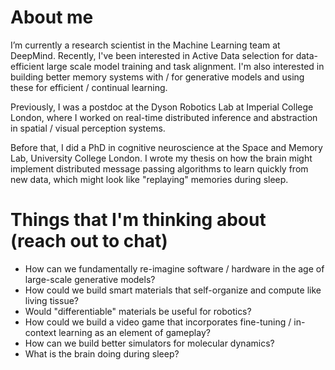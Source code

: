 # About me

I’m currently a research scientist in the Machine Learning team at DeepMind. Recently, I've been interested in Active Data selection for data-efficient large scale model training and task alignment. I'm also interested in building better memory systems with / for generative models and using these for efficient / continual learning.

Previously, I was a postdoc at the Dyson Robotics Lab at Imperial College London, where I worked on real-time distributed inference and abstraction in spatial / visual perception systems.

Before that, I did a PhD in cognitive neuroscience at the Space and Memory Lab, University College London. I wrote my thesis on how the brain might implement distributed message passing algorithms to learn quickly from new data, which might look like "replaying" memories during sleep.

# Things that I'm thinking about (reach out to chat)

* How can we fundamentally re-imagine software / hardware in the age of large-scale generative models?
* How could we build smart materials that self-organize and compute like living tissue?
* Would "differentiable" materials be useful for robotics?
* How could we build a video game that incorporates fine-tuning / in-context learning as an element of gameplay?
* How can we build better simulators for molecular dynamics?
* What is the brain doing during sleep?
